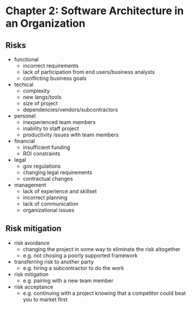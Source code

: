 # Chapter 2: Software Architecture in an Organization

## Risks

- functional
  - incorrect requirements
  - lack of participation from end users/business analysts
  - conflicting business goals
- techical
  - complexity
  - new langs/tools
  - size of project
  - dependencies/vendors/subcontractors
- personel
  - inexperienced team members
  - inability to staff project
  - productivity issues with team members
- financial
  - insufficient funding
  - ROI constraints
- legal
  - gov regulations
  - changing legal requirements
  - contractual changes
- management
  - lack of experience and skillset
  - incorrect planning
  - lack of communication
  - organizational issues

## Risk mitigation

- risk avoidance
  - changing the project in some way to eliminate the risk altogether
  - e.g. not chosing a poorly supported framework
- transferring risk to another party
  - e.g. hiring a subcontractor to do the work
- risk mitigation
  - e.g. pairing with a new team member
- risk acceptance
  - e.g. continuing with a project knowing that a competitor could beat you to market first
